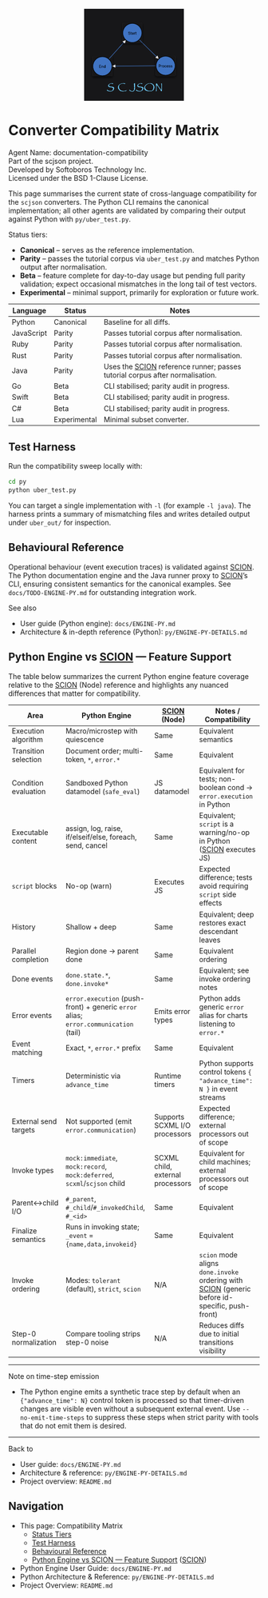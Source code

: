 <p align="center"><img src="../scjson.png" alt="scjson logo" width="200"/></p>

# Converter Compatibility Matrix

Agent Name: documentation-compatibility  
Part of the scjson project.  
Developed by Softoboros Technology Inc.  
Licensed under the BSD 1-Clause License.

This page summarises the current state of cross-language compatibility for the
`scjson` converters. The Python CLI remains the canonical implementation; all
other agents are validated by comparing their output against Python with
`py/uber_test.py`.

Status tiers:

- **Canonical** – serves as the reference implementation.
- **Parity** – passes the tutorial corpus via `uber_test.py` and matches Python
  output after normalisation.
- **Beta** – feature complete for day-to-day usage but pending full parity
  validation; expect occasional mismatches in the long tail of test vectors.
- **Experimental** – minimal support, primarily for exploration or future work.

| Language | Status | Notes |
|----------|--------|-------|
| Python | Canonical | Baseline for all diffs. |
| JavaScript | Parity | Passes tutorial corpus after normalisation. |
| Ruby | Parity | Passes tutorial corpus after normalisation. |
| Rust | Parity | Passes tutorial corpus after normalisation. |
| Java | Parity | Uses the [SCION](https://www.npmjs.com/package/scion) reference runner; passes tutorial corpus after normalisation. |
| Go | Beta | CLI stabilised; parity audit in progress. |
| Swift | Beta | CLI stabilised; parity audit in progress. |
| C# | Beta | CLI stabilised; parity audit in progress. |
| Lua | Experimental | Minimal subset converter. |

## Test Harness

Run the compatibility sweep locally with:

```bash
cd py
python uber_test.py
```

You can target a single implementation with `-l` (for example `-l java`). The
harness prints a summary of mismatching files and writes detailed output under
`uber_out/` for inspection.

## Behavioural Reference

Operational behaviour (event execution traces) is validated against [SCION](https://www.npmjs.com/package/scion). The
Python documentation engine and the Java runner proxy to [SCION](https://www.npmjs.com/package/scion)’s CLI, ensuring
consistent semantics for the canonical examples. See `docs/TODO-ENGINE-PY.md`
for outstanding integration work.

See also
- User guide (Python engine): `docs/ENGINE-PY.md`
- Architecture & in-depth reference (Python): `py/ENGINE-PY-DETAILS.md`

## Python Engine vs [SCION](https://www.npmjs.com/package/scion) — Feature Support

The table below summarizes the current Python engine feature coverage relative to the [SCION](https://www.npmjs.com/package/scion) (Node) reference and highlights any nuanced differences that matter for compatibility.

| Area | Python Engine | [SCION](https://www.npmjs.com/package/scion) (Node) | Notes / Compatibility |
|------|---------------|--------------|-----------------------|
| Execution algorithm | Macro/microstep with quiescence | Same | Equivalent semantics |
| Transition selection | Document order; multi-token, `*`, `error.*` | Same | Equivalent |
| Condition evaluation | Sandboxed Python datamodel (`safe_eval`) | JS datamodel | Equivalent for tests; non-boolean cond → `error.execution` in Python |
| Executable content | assign, log, raise, if/elseif/else, foreach, send, cancel | Same | Equivalent; `script` is a warning/no-op in Python ([SCION](https://www.npmjs.com/package/scion) executes JS) |
| `script` blocks | No-op (warn) | Executes JS | Expected difference; tests avoid requiring `script` side effects |
| History | Shallow + deep | Same | Equivalent; deep restores exact descendant leaves |
| Parallel completion | Region done → parent done | Same | Equivalent ordering |
| Done events | `done.state.*`, `done.invoke*` | Same | Equivalent; see invoke ordering notes |
| Error events | `error.execution` (push-front) + generic `error` alias; `error.communication` (tail) | Emits error types | Python adds generic `error` alias for charts listening to `error.*` |
| Event matching | Exact, `*`, `error.*` prefix | Same | Equivalent |
| Timers | Deterministic via `advance_time` | Runtime timers | Python supports control tokens `{ "advance_time": N }` in event streams |
| External send targets | Not supported (emit `error.communication`) | Supports SCXML I/O processors | Expected difference; external processors out of scope |
| Invoke types | `mock:immediate`, `mock:record`, `mock:deferred`, `scxml`/`scjson` child | SCXML child, external processors | Equivalent for child machines; external processors out of scope |
| Parent↔child I/O | `#_parent`, `#_child`/`#_invokedChild`, `#_<id>` | Same | Equivalent |
| Finalize semantics | Runs in invoking state; `_event` = `{name,data,invokeid}` | Same | Equivalent |
| Invoke ordering | Modes: `tolerant` (default), `strict`, `scion` | N/A | `scion` mode aligns `done.invoke` ordering with [SCION](https://www.npmjs.com/package/scion) (generic before id-specific, push-front) |
| Step-0 normalization | Compare tooling strips step-0 noise | N/A | Reduces diffs due to initial transitions visibility |

---

Note on time-step emission
- The Python engine emits a synthetic trace step by default when an `{"advance_time": N}` control token is processed so that timer-driven changes are visible even without a subsequent external event. Use `--no-emit-time-steps` to suppress these steps when strict parity with tools that do not emit them is desired.

---

Back to
- User guide: `docs/ENGINE-PY.md`
- Architecture & reference: `py/ENGINE-PY-DETAILS.md`
- Project overview: `README.md`
## Navigation

- This page: Compatibility Matrix
  - [Status Tiers](#status-tiers)
  - [Test Harness](#test-harness)
  - [Behavioural Reference](#behavioural-reference)
  - [Python Engine vs SCION — Feature Support](#python-engine-vs-scion--feature-support) ([SCION](https://www.npmjs.com/package/scion))
- Python Engine User Guide: `docs/ENGINE-PY.md`
- Python Architecture & Reference: `py/ENGINE-PY-DETAILS.md`
- Project Overview: `README.md`
